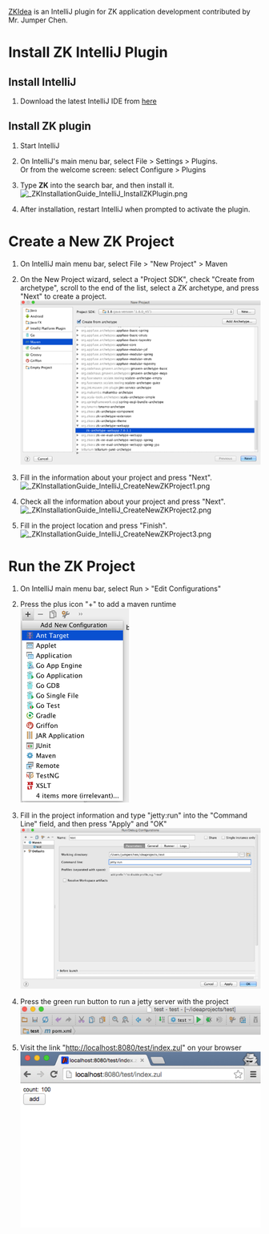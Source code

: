 

[ZKIdea](https://plugins.jetbrains.com/plugin/7855) is an IntelliJ
plugin for ZK application development contributed by Mr. Jumper Chen.

# Install ZK IntelliJ Plugin

## Install IntelliJ

1.  Download the latest IntelliJ IDE from
    [here](https://www.jetbrains.com/idea/)  
      

## Install ZK plugin

1.  Start IntelliJ  
      
2.  On IntelliJ's main menu bar, select File \> Settings \> Plugins.  
    Or from the welcome screen: select Configure \> Plugins  
      
3.  Type **ZK** into the search bar, and then install it.  
    ![](images/_ZKInstallationGuide_IntelliJ_InstallZKPlugin.png "_ZKInstallationGuide_IntelliJ_InstallZKPlugin.png")  
      
4.  After installation, restart IntelliJ when prompted to activate the
    plugin.

# Create a New ZK Project

1.  On IntelliJ main menu bar, select File \> "New Project" \> Maven  
      
2.  On the New Project wizard, select a "Project SDK", check "Create
    from archetype", scroll to the end of the list, select a ZK
    archetype, and press "Next" to create a project.  
    ![](images/ZKInstallationGuide_IntelliJ_SelectNewZKProject.png "ZKInstallationGuide_IntelliJ_SelectNewZKProject.png")  
      
3.  Fill in the information about your project and press "Next".  
    ![](images/_ZKInstallationGuide_IntelliJ_CreateNewZKProject1.png "_ZKInstallationGuide_IntelliJ_CreateNewZKProject1.png")  
      
4.  Check all the information about your project and press "Next".  
    ![](images/_ZKInstallationGuide_IntelliJ_CreateNewZKProject2.png "_ZKInstallationGuide_IntelliJ_CreateNewZKProject2.png")  
      
5.  Fill in the project location and press "Finish".  
    ![](images/_ZKInstallationGuide_IntelliJ_CreateNewZKProject3.png "_ZKInstallationGuide_IntelliJ_CreateNewZKProject3.png")  
      

# Run the ZK Project

1.  On IntelliJ main menu bar, select Run \> "Edit Configurations"  
      
2.  Press the plus icon "+" to add a maven runtime  
    ![](images/ZKInstallationGuide_IntelliJ_RunZKProject1.png "ZKInstallationGuide_IntelliJ_RunZKProject1.png")  
      
3.  Fill in the project information and type "jetty:run" into the
    "Command Line" field, and then press "Apply" and "OK"  
    ![](images/ZKInstallationGuide_IntelliJ_RunZKProject2.png "ZKInstallationGuide_IntelliJ_RunZKProject2.png")  
      
4.  Press the green run button to run a jetty server with the project  
    ![](images/ZKInstallationGuide_IntelliJ_RunZKProject3.png "ZKInstallationGuide_IntelliJ_RunZKProject3.png")  
      
5.  Visit the link "<http://localhost:8080/test/index.zul>" on your
    browser  
    ![](images/ZKInstallationGuide_IntelliJ_RunZKProject4.png "ZKInstallationGuide_IntelliJ_RunZKProject4.png")  
      
